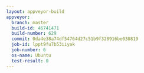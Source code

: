 ```yaml
---
layout: appveyor-build
appveyor:
  branch: master
  build-id: 46741471
  build-number: 629
  commit: 0da4e38a74df54764d27c51b9f328916be030819
  job-id: lppt9fu7b53iiyak
  job-number: 6
  os-name: Ubuntu
  test-result: 0
---
```

